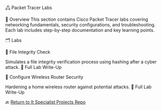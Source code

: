 🖧 Packet Tracer Labs

📌 Overview
This section contains Cisco Packet Tracer labs covering networking fundamentals, security configurations, and troubleshooting. Each lab includes step-by-step documentation and key learning points.

🗂️ Labs

🔹 File Integrity Check

 Simulates a file integrity verification process using hashing after a cyber attack. 📂 Full Lab Write-Up

🔹 Configure Wireless Router Security
 
 Hardening a home wireless router against potential attacks. 📂 Full Lab Write-Up



🔙 [Return to It Specialist Projects Repo](https://github.com/proxymc/it-specialist-projects/blob/main/README.md)
